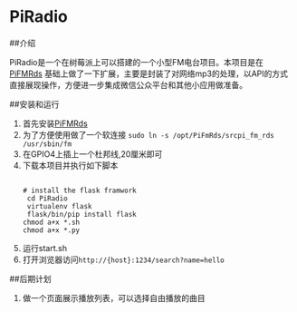 PiRadio
=========
##介绍

PiRadio是一个在树莓派上可以搭建的一个小型FM电台项目。本项目是在[PiFMRds](https://github.com/ChristopheJacquet/PiFmRds)
基础上做了一下扩展，主要是封装了对网络mp3的处理，以API的方式直接展现操作，方便进一步集成微信公众平台和其他小应用做准备。

##安装和运行

1. 首先安装[PiFMRds](https://github.com/ChristopheJacquet/PiFmRds)
2. 为了方便使用做了一个软连接 `sudo ln -s /opt/PiFmRds/srcpi_fm_rds  /usr/sbin/fm`
3. 在GPIO4上插上一个杜邦线,20厘米即可
4. 下载本项目并执行如下脚本 
   <pre><code>
   # install the flask framwork
   	cd PiRadio
	virtualenv flask
	flask/bin/pip install flask
   chmod a+x *.sh
   chmod a+x *.py
   </code></pre>
5. 运行start.sh
6. 打开浏览器访问`http://{host}:1234/search?name=hello`


##后期计划

1. 做一个页面展示播放列表，可以选择自由播放的曲目
